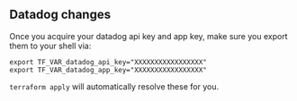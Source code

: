 ## Datadog changes

Once you acquire your datadog api key and app key, make sure you export them to your shell via:

```
export TF_VAR_datadog_api_key="XXXXXXXXXXXXXXXXX"
export TF_VAR_datadog_app_key="XXXXXXXXXXXXXXXXX"
```

`terraform apply` will automatically resolve these for you.